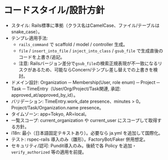 # コードスタイル/設計方針

- スタイル: Rails標準に準拠（クラス名はCamelCase、ファイル/テーブルはsnake_case）。
- テンプレ適用手法:
  - `rails_command` で scaffold / model / controller 生成。
  - `file` / `insert_into_file` / `inject_into_class` / `gsub_file` で生成直後のコードを上書き/追記。
  - 注意: Railsバージョン差分で`gsub_file`の検索正規表現が不一致になるリスクがあるため、可能ならConcern/テンプレ差し替えでの上書きを検討。
- ドメイン設計: Organization ─ Membership(User, role enum) ─ Project ─ Task ─ TimeEntry（User/Org/Project/Task関連, 承認: approved_at/approved_by_id）。
- バリデーション: TimeEntry.work_date presence、minutes > 0。Project/Task/Organization.name presence。
- タイムゾーン: app=Tokyo, AR=local。
- 一覧スコープ: current_organization や current_user にスコープして取得する方針。
- i18n: 最小（日本語固定テキストあり）。必要なら ja.yml を追加して国際化。
- テスト: rspec-rails 導入のみ（雛形）。FactoryBot/Faker 併用想定。
- セキュリティ/認可: Pundit導入のみ。後続で各 Policy を追加・`verify_authorized` 等の適用を前提。